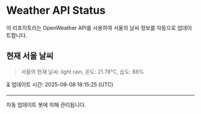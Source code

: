 
# Weather API Status

이 리포지토리는 OpenWeather API를 사용하여 서울의 날씨 정보를 자동으로 업데이트합니다.

## 현재 서울 날씨
> 서울의 현재 날씨: light rain, 온도: 21.78°C, 습도: 88%

⏳ 업데이트 시간: 2025-09-08 18:15:25 (UTC)

---
자동 업데이트 봇에 의해 관리됩니다.
